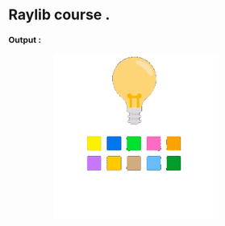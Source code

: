 # Raylib course .

### Output :
<style>
    pointer-events: none;
</style>
<p align="center">
    <img src="https://github.com/glULTRA/LearnRaylib/blob/z-Course-Resources/course_res/gif/26.gif" alt="Loading" 
    onContextMenu="return false;">
</p>

